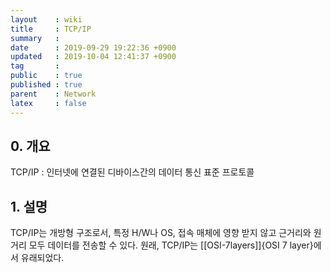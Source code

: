 ```yaml
---
layout    : wiki
title     : TCP/IP
summary   : 
date      : 2019-09-29 19:22:36 +0900
updated   : 2019-10-04 12:41:37 +0900
tag       : 
public    : true
published : true
parent    : Network
latex     : false
---
```


## 0. 개요
TCP/IP : 인터넷에 연결된 디바이스간의 데이터 통신 표준 프로토콜

## 1. 설명
TCP/IP는 개방형 구조로서, 특정 H/W나 OS, 접속 매체에 영향 받지 않고 근거리와 원거리 모두 데이터를 전송할 수 있다.
원래, TCP/IP는 [[OSI-7layers]]{OSI 7 layer}에서 유래되었다.

